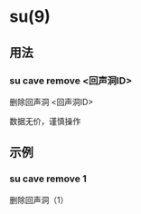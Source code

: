# su(9)

## 用法

### su cave remove <回声洞ID>

删除回声洞 <回声洞ID>

数据无价，谨慎操作

## 示例

### su cave remove 1

删除回声洞（1）

